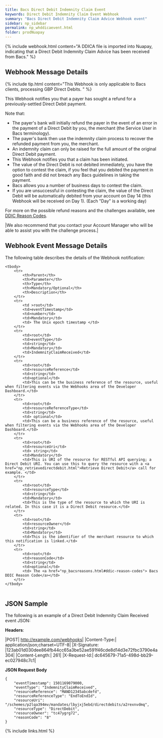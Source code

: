 ```yaml
---
title: Bacs Direct Debit Indemnity Claim Event
keywords: Direct Debit Indemnity Claim Event Webhook 
summary: "Bacs Direct Debit Indemnity Claim Advice Webhook event"
sidebar: np_sidebar
permalink: np_whddicaevent.html
folder: prodNuapay
---
```

 
{% include webhook.html content="A DDICA file is imported into Nuapay, indicating that a Direct Debit Indemnity Claim Advice has been received from Bacs." %}


## Webhook Message Details

{% include tip.html content="This Webhook is only applicable to Bacs clients, processing GBP Direct Debits. " %}


This Webhook notifies you that a payer has sought a refund for a previously-settled Direct Debit payment. 

Note that:
* The payer's bank will initially refund the payer in the event of an error in the payment of a Direct Debit by you, the merchant (the Service User in Bacs terminology). 
* The payer's bank then use the indemnity claim process to recover the refunded payment from you, the merchant. 
* An indemnity claim can only be raised for the full amount of the original Direct Debit payment. 
* This Webhook notifies you that a claim has been initiated. 
* The value of the Direct Debit is not debited immediately, you have the option to contest the claim, if you feel that you debited the payment in good faith and did not breach any Bacs guidelines in taking the payment. 
* Bacs allows you a number of business days to contest the claim. 
* If you are unsuccessful in contesting the claim, the value of the Direct Debit will be automatically debited from your account on Day 14 (this Webhook will be received on Day 1). (Each "Day" is a working day)

For more on the possible refund reasons and the challenges available, see [DDIC Reason Codes](np_bacsreasons.html#ddic-reason-codes).

|We also recommend that you contact your Account Manager who will be able to assist you with the challenge process.|

## Webhook Event Message Details

<p>
	The following table describes the details of the Webhook notification:</p>
<table cellspacing="0">
	
	<tbody>
		<tr>
			<th>Parent</th>
			<th>Parameter</th>
			<th>Type</th>
			<th>Mandatory/Optional</th>
			<th>Description</th>
		</tr>
		<tr>
			<td >root</td>
			<td>eventTimestamp</td>
			<td>number</td>
			<td>Mandatory</td>
			<td> The Unix epoch timestamp </td>
		</tr>
		<tr>
			<td>root</td>
			<td>eventType</td>
			<td>string</td>
			<td>Mandatory</td>
			<td>IndemnityClaimReceived</td>
		</tr>		
		<tr>
			<td>root</td>
			<td>resourceReference</td>
			<td>string</td>
			<td>optional</td>
			<td>This can be the business reference of the resource, useful when filtering events via the Webhooks area of the Developer Dashboard.</td>
		</tr>
		<tr>
			<td>root</td>
			<td>resourceReferenceType</td>
			<td>string</td>
			<td> optional</td>
			<td>This can be a business reference of the resource, useful when filtering events via the Webhooks area of the Developer Dashboard.</td>
		</tr>
		<tr>
			<td>root</td>
			<td>resourceUri</td>
			<td> string</td>
			<td>Mandatory</td>
			<td>This is URI of the resource for RESTful API querying; a Direct Debit URI. You can use this to query the resource with a <a href="np_retrievedirectdebit.html">Retrieve Direct Debit</a> call for example. </td>
		</tr>		
		<tr>
			<td>root</td>
			<td>resourceType</td>
			<td>string</td>
			<td>Mandatory</td>
			<td>This is the type of the resource to which the URI is related. In this case it is a Direct Debit resource.</td>
		</tr>
        <tr>
			<td>root</td>
			<td>resourceOwner</td>
			<td>string</td>
			<td>Mandatory</td>
			<td>This is the identifier of the merchant resource to which this notification is linked.</td>
		</tr>
		<tr>
			<td>root</td>
			<td>reasonCode</td>
			<td>string</td>
			<td>optional</td>
            <td> The <a href="np_bacsreasons.html#ddic-reason-codes"> Bacs DDIC Reason Code</a></td>
		</tr>		
	</tbody>
</table>


## JSON Sample

The following is an example of a Direct Debit Indemnity Claim Received event JSON:

<b>Headers</b>:


|POST| http://example.com/webhooks|
|Content-Type:| application/json;charset=UTF-8|
|X-Signature: |123ab01d030dee864fb44cc65a3be52ae591f46cde8d14d3e72fbc3790e4a304|
|Content-Length:| 261|
|X-Request-Id:| dc645679-71a5-498d-bb29-ec027948c7c1|

<b>JSON Request Body</b>
<pre>
<code class="json">{
    "eventTimestamp": 1501169079000,
    "eventType": "IndemnityClaimReceived",
	"resourceReference": "MAND12345abcdefd",
	"resourceReferenceType": "EndToEndId",
	"resourceUri": "/schemes/p2lqa394mv/mandates/lbyjxj5ebd/directdebits/a2rexnvdmq",
	"resourceType": "DirectDebit",
	"resourceOwner": "tc47ygrg72",
	"reasonCode": "8"
}</code>
</pre>

{% include links.html %}
